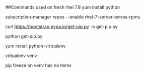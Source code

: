 ##Commands used on fresh rhel 7.8
yum install python

subscription-manager repos --enable rhel-7-server-extras-rpms

curl https://bootstrap.pypa.io/get-pip.py -o get-pip.py

python get-pip.py 

yum install python-virtualenv

virtualenv venv

pip freeze on venv has no items
